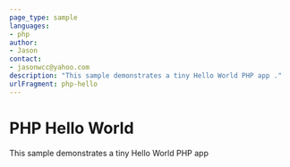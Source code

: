 ```yaml
---
page_type: sample
languages:
- php
author:
- Jason
contact:
- jasonwcc@yahoo.com
description: "This sample demonstrates a tiny Hello World PHP app ."
urlFragment: php-hello
---
```


# PHP Hello World

This sample demonstrates a tiny Hello World PHP app

